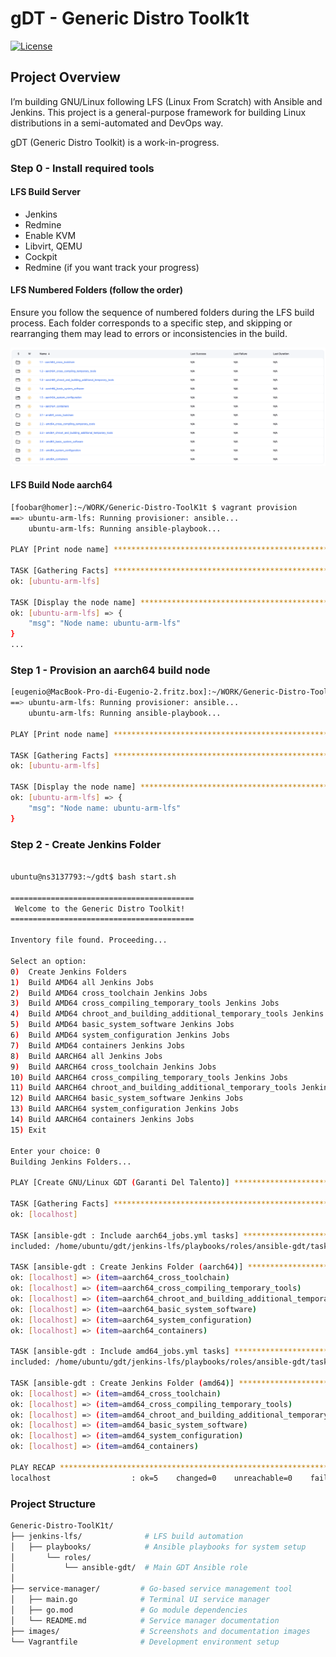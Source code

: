 # gDT - Generic Distro Toolk1t

[![License](https://img.shields.io/badge/License-Apache%202.0-blue.svg)](https://opensource.org/licenses/Apache-2.0)



## Project Overview

I’m building GNU/Linux following LFS (Linux From Scratch) with Ansible and Jenkins. This project is a general-purpose framework for building Linux distributions in a semi-automated and DevOps way.

gDT (Generic Distro Toolkit) is a work-in-progress.

### Step 0 - Install required tools

#### LFS Build Server

* Jenkins
* Redmine
* Enable KVM
* Libvirt, QEMU
* Cockpit
* Redmine (if you want track your progress)

#### LFS Numbered Folders (follow the order)

Ensure you follow the sequence of numbered folders during the LFS build process. Each folder corresponds to a specific step, and skipping or rearranging them may lead to errors or inconsistencies in the build.

![LFS Numbered Folders](images/numbered_folders.png)


#### LFS Build Node aarch64

```bash
[foobar@homer]:~/WORK/Generic-Distro-ToolK1t $ vagrant provision
==> ubuntu-arm-lfs: Running provisioner: ansible...
    ubuntu-arm-lfs: Running ansible-playbook...

PLAY [Print node name] *********************************************************

TASK [Gathering Facts] *********************************************************
ok: [ubuntu-arm-lfs]

TASK [Display the node name] ***************************************************
ok: [ubuntu-arm-lfs] => {
    "msg": "Node name: ubuntu-arm-lfs"
}
...
```

### Step 1 - Provision an aarch64 build node

```bash
[eugenio@MacBook-Pro-di-Eugenio-2.fritz.box]:~/WORK/Generic-Distro-ToolK1t $ vagrant provision
==> ubuntu-arm-lfs: Running provisioner: ansible...
    ubuntu-arm-lfs: Running ansible-playbook...

PLAY [Print node name] *********************************************************

TASK [Gathering Facts] *********************************************************
ok: [ubuntu-arm-lfs]

TASK [Display the node name] ***************************************************
ok: [ubuntu-arm-lfs] => {
    "msg": "Node name: ubuntu-arm-lfs"
}
```

### Step 2 - Create Jenkins Folder

```bash

ubuntu@ns3137793:~/gdt$ bash start.sh 

=========================================
 Welcome to the Generic Distro Toolkit! 
=========================================

Inventory file found. Proceeding...

Select an option:
0)  Create Jenkins Folders
1)  Build AMD64 all Jenkins Jobs
2)  Build AMD64 cross_toolchain Jenkins Jobs
3)  Build AMD64 cross_compiling_temporary_tools Jenkins Jobs
4)  Build AMD64 chroot_and_building_additional_temporary_tools Jenkins Jobs
5)  Build AMD64 basic_system_software Jenkins Jobs
6)  Build AMD64 system_configuration Jenkins Jobs
7)  Build AMD64 containers Jenkins Jobs
8)  Build AARCH64 all Jenkins Jobs
9)  Build AARCH64 cross_toolchain Jenkins Jobs
10) Build AARCH64 cross_compiling_temporary_tools Jenkins Jobs
11) Build AARCH64 chroot_and_building_additional_temporary_tools Jenkins Jobs
12) Build AARCH64 basic_system_software Jenkins Jobs
13) Build AARCH64 system_configuration Jenkins Jobs
14) Build AARCH64 containers Jenkins Jobs
15) Exit

Enter your choice: 0
Building Jenkins Folders...

PLAY [Create GNU/Linux GDT (Garanti Del Talento)] **********************************************************************************************************************************************************************************************************************

TASK [Gathering Facts] *************************************************************************************************************************************************************************************************************************************************
ok: [localhost]

TASK [ansible-gdt : Include aarch64_jobs.yml tasks] ********************************************************************************************************************************************************************************************************************
included: /home/ubuntu/gdt/jenkins-lfs/playbooks/roles/ansible-gdt/tasks/aarch64_jobs.yml for localhost

TASK [ansible-gdt : Create Jenkins Folder (aarch64)] *******************************************************************************************************************************************************************************************************************
ok: [localhost] => (item=aarch64_cross_toolchain)
ok: [localhost] => (item=aarch64_cross_compiling_temporary_tools)
ok: [localhost] => (item=aarch64_chroot_and_building_additional_temporary_tools)
ok: [localhost] => (item=aarch64_basic_system_software)
ok: [localhost] => (item=aarch64_system_configuration)
ok: [localhost] => (item=aarch64_containers)

TASK [ansible-gdt : Include amd64_jobs.yml tasks] **********************************************************************************************************************************************************************************************************************
included: /home/ubuntu/gdt/jenkins-lfs/playbooks/roles/ansible-gdt/tasks/amd64_jobs.yml for localhost

TASK [ansible-gdt : Create Jenkins Folder (amd64)] *********************************************************************************************************************************************************************************************************************
ok: [localhost] => (item=amd64_cross_toolchain)
ok: [localhost] => (item=amd64_cross_compiling_temporary_tools)
ok: [localhost] => (item=amd64_chroot_and_building_additional_temporary_tools)
ok: [localhost] => (item=amd64_basic_system_software)
ok: [localhost] => (item=amd64_system_configuration)
ok: [localhost] => (item=amd64_containers)

PLAY RECAP *************************************************************************************************************************************************************************************************************************************************************
localhost                  : ok=5    changed=0    unreachable=0    failed=0    skipped=0    rescued=0    ignored=0   
```

### Project Structure

```bash
Generic-Distro-ToolK1t/
├── jenkins-lfs/              # LFS build automation
│   ├── playbooks/            # Ansible playbooks for system setup
│       └── roles/
│           └── ansible-gdt/  # Main GDT Ansible role
│ 
├── service-manager/         # Go-based service management tool
│   ├── main.go              # Terminal UI service manager
│   ├── go.mod               # Go module dependencies
│   └── README.md            # Service manager documentation
├── images/                  # Screenshots and documentation images
└── Vagrantfile              # Development environment setup
```
